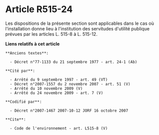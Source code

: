 # Article R515-24

Les dispositions de la présente section sont applicables dans le cas où l'installation donne lieu à l'institution des
servitudes d'utilité publique prévues par les articles L. 515-8 à L. 515-12.

**Liens relatifs à cet article**

	**Anciens textes**:

	  - Décret n°77-1133 du 21 septembre 1977 - art. 24-1 (Ab)

	**Cité par**:

	  - Arrêté du 9 septembre 1997 - art. 49 (VT)
	  - Décret n°2007-1557 du 2 novembre 2007 - art. 51 (V)
	  - Arrêté du 10 novembre 2009 (V)
	  - Arrêté du 24 novembre 2009 - art. 7 (V)

	**Codifié par**:

	  - Décret n°2007-1467 2007-10-12 JORF 16 octobre 2007

	**Cite**:

	  - Code de l'environnement - art. L515-8 (V)
